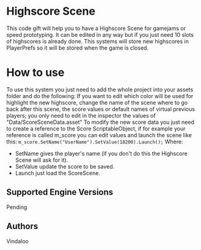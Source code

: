 # Highscore Scene

  This code gift will help you to have a Highscore Scene for gamejams or speed prototyping. 
  It can be edited in any way but if you just need 10 slots of highscores is already done.
  This systems will store new highscores in PlayerPrefs so it will be stored when the game is closed.

# How to use

  To use this system you just need to add the whole project into your assets folder and do the following:
  If you want to edit which color will be used for highlight the new highscore, change the name of the scene where to go back after this scene, the score values or default names of virtual previous players; you only need to edit in the inspector the values of "Data/ScoreSceneData.asset"
  To modify the new score data you just need to create a reference to the Score ScriptableObject, if for example your reference is called m_score you can edit values and launch the scene like this:
    ```m_score.SetName("UserName").SetValue(18200).Launch();```
  Where: 
   - SetName gives the player's name (if you don't do this the Highscore Scene will ask for it).
   - SetValue update the score to be saved.
   - Launch just load the ScoreScene.

## Supported Engine Versions

Pending

## Authors

Vindaloo
